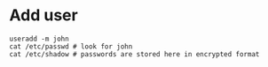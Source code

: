 # Add user

```
useradd -m john
cat /etc/passwd # look for john
cat /etc/shadow # passwords are stored here in encrypted format
```
